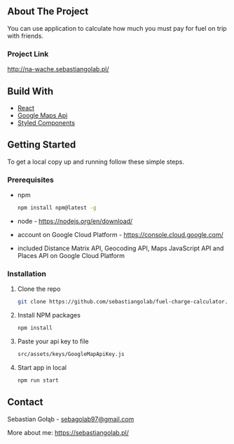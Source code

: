 <!-- ABOUT THE PROJECT -->

## About The Project

You can use application to calculate how much you must pay for fuel on trip with friends.

### Project Link

http://na-wache.sebastiangolab.pl/

<!-- BUILD WITH -->

## Build With

<ul>
  <li><a href="#built-with">React</a></li>
  <li><a href="#built-with">Google Maps Api</a></li>
  <li><a href="#built-with">Styled Components</a></li>
</ul>

<!-- GETTING STARTED -->

## Getting Started

To get a local copy up and running follow these simple steps.

### Prerequisites

- npm

  ```sh
  npm install npm@latest -g
  ```

- node - https://nodejs.org/en/download/

- account on Google Cloud Platform - https://console.cloud.google.com/

- included Distance Matrix API, Geocoding API, Maps JavaScript API and Places API on Google Cloud Platform

### Installation

1. Clone the repo
   ```sh
   git clone https://github.com/sebastiangolab/fuel-charge-calculator.git
   ```
2. Install NPM packages
   ```sh
   npm install
   ```
3. Paste your api key to file

   ```sh
   src/assets/keys/GoogleMapApiKey.js
   ```

4. Start app in local
   ```sh
   npm run start
   ```

<!-- CONTACT -->

## Contact

Sebastian Gołąb - sebagolab97@gmail.com

More about me: https://sebastiangolab.pl/
